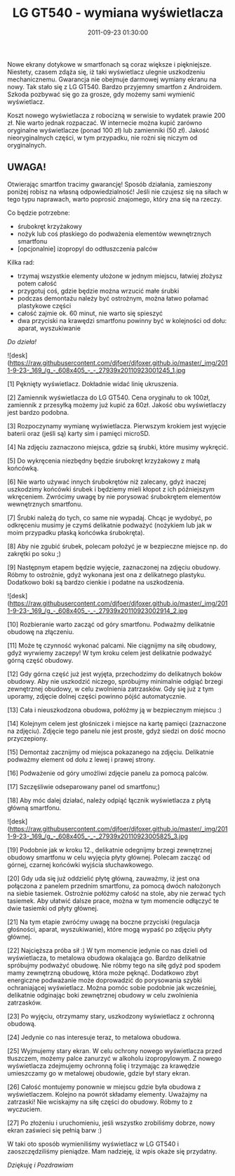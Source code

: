 ﻿---
layout:     post
title:      LG GT540 - wymiana wyświetlacza
date:       2011-09-23 01:30:00
summary:    Nowe ekrany dotykowe w smartfonach są coraz większe i piękniejsze. Niestety, czasem zdąża się, iż taki wyświetlacz ulegnie uszkodzeniu mechanicznemu.Gwarancja nie obejmuje darmowej wymiany ekranu na nowy.Tak stało się z LG GT540. Bardzo przyjemny smartfon z Androidem. Szkoda pozbywać się go za grosz...
categories: sprzęt porady
---



Nowe ekrany dotykowe w smartfonach są coraz większe i piękniejsze. Niestety, czasem zdąża się, iż taki wyświetlacz ulegnie uszkodzeniu mechanicznemu.
Gwarancja nie obejmuje darmowej wymiany ekranu na nowy.
Tak stało się z LG GT540. Bardzo przyjemny smartfon z Androidem. Szkoda pozbywać się go za grosze, gdy możemy sami wymienić wyświetlacz.

Koszt nowego wyświetlacza z robocizną w serwisie to wydatek prawie 200 zł. 
Nie warto jednak rozpaczać. W internecie można kupić zarówno oryginalne wyświetlacze (ponad 100 zł) lub zamienniki (50 zł). Jakość nieoryginalnych części, w tym przypadku,  nie rożni się niczym od oryginalnych.



## UWAGA!



Otwierając smartfon tracimy gwarancję! Sposób działania, zamieszony poniżej robisz na własną odpowiedzialność! Jeśli nie czujesz się na siłach w tego typu naprawach, warto poprosić znajomego, który zna się na rzeczy.

Co będzie potrzebne:
- śrubokręt krzyżakowy 
- nożyk lub coś płaskiego do podważenia elementów wewnętrznych smartfonu
- [opcjonalnie] izopropyl do odtłuszczenia palców

Kilka rad:
- trzymaj wszystkie elementy ułożone w jednym miejscu, łatwiej złożysz potem całość 
- przygotuj coś, gdzie będzie można wrzucić małe śrubki
- podczas demontażu należy być ostrożnym, można łatwo połamać plastykowe części 
- całość zajmie ok. 60 minut, nie warto się spieszyć
- dwa przyciski na krawędzi smartfonu powinny być w kolejności od dołu: aparat, wyszukiwanie



 *Do dzieła!* 



![desk](https://raw.githubusercontent.com/djfoer/djfoxer.github.io/master/_img/2011-9-23-_169_/g_-_608x405_-_-_27939x20110923001245_1.jpg

 

[1]
Pęknięty wyświetlacz.  Dokładnie widać linię ukruszenia.

[2]
Zamiennik wyświetlacza do LG GT540. Cena oryginału to ok 100zł, zamiennik z przesyłką możemy już kupić za 60zł. Jakość obu wyświetlaczy jest bardzo podobna.

[3]
Rozpoczynamy wymianę wyświetlacza. Pierwszym krokiem jest wyjęcie baterii oraz (jeśli są) karty sim i pamięci microSD.

[4]
Na zdjęciu zaznaczono miejsca, gdzie są śrubki, które musimy wykręcić.

[5]
Do wykręcenia niezbędny będzie śrubokręt krzyżakowy z małą końcówką.

[6]
Nie warto używać innych śrubokrętów niż zalecany, gdyż inaczej uszkodzimy końcówki śrubek i będziemy mieli kłopot z ich późniejszym wkręceniem. Zwrócimy uwagę by nie porysować śrubokrętem elementów wewnętrznych smartfonu. 

[7]
Śrubki należą do tych, co same nie wypadaj. Chcąc je wydobyć, po odkręceniu musimy je czymś delikatnie podważyć (nożykiem lub jak w moim przypadku płaską końcówka śrubokręta).

[8]
Aby nie zgubić śrubek, polecam położyć je w bezpieczne miejsce np. do zakrętki po soku ;)

[9]
Następnym etapem będzie wyjęcie, zaznaczonej na zdjęciu obudowy. Róbmy to ostrożnie, gdyż wykonana jest ona z delikatnego plastyku. Dodatkowo boki są bardzo cienkie i podatne na uszkodzenia.



![desk](https://raw.githubusercontent.com/djfoer/djfoxer.github.io/master/_img/2011-9-23-_169_/g_-_608x405_-_-_27939x20110923002914_2.jpg

 

[10]
Rozbieranie warto zacząć od góry smartfonu. Podważmy delikatnie obudowę na złączeniu.

[11]
Może tę czynność wykonać palcami. Nie ciągnijmy na siłę obudowy, gdyż wyrwiemy zaczepy! W tym kroku celem jest delikatnie podważyć górną część obudowy.

[12]
Gdy górna część już jest wyjęta, przechodzimy do delikatnych boków obudowy. Aby nie uszkodzić niczego, spróbujmy minimalnie odgiąć brzegi zewnętrznej obudowy, w celu zwolnienia zatrzasków. Gdy się już z tym uporamy, zdjęcie dolnej części powinno pójść automatycznie.

[13]
Cała i nieuszkodzona obudowa, połóżmy ją w bezpiecznym miejscu :)

[14]
Kolejnym celem jest głośniczek i miejsce na kartę pamięci (zaznaczone na zdjęciu). Zdjęcie tego panelu nie jest proste, gdyż siedzi on dość mocno przyczepiony.

[15]
Demontaż zacznijmy od miejsca pokazanego na zdjęciu. Delikatnie podważmy element od dołu z lewej i prawej strony.

[16]
Podważenie od góry umożliwi zdjęcie panelu za pomocą palców.

[17]
Szczęśliwie odseparowany panel od smartfonu;)

[18]
Aby móc dalej działać, należy odpiąć łącznik wyświetlacza z płytą główną smartfonu.



![desk](https://raw.githubusercontent.com/djfoer/djfoxer.github.io/master/_img/2011-9-23-_169_/g_-_608x405_-_-_27939x20110923005825_3.jpg

 

[19]
Podobnie jak w kroku 12., delikatnie odegnijmy brzegi zewnętrznej obudowy smartfonu w celu wyjęcia płyty głównej. Polecam zacząć od górnej, czarnej końcówki wyjścia słuchawkowego. 

[20]
Gdy uda się już oddzielić płytę główną, zauważmy, iż jest ona połączona z panelem przednim smartfonu, za pomocą dwóch nałożonych na siebie tasiemek. Ostrożnie połóżmy całość na stole, aby nie zerwać tych tasiemek. Aby ułatwić dalsze prace, można w tym momencie odłączyć te dwie tasiemki od płyty głównej.

[21]
Na tym etapie zwróćmy uwagę na boczne przyciski (regulacja głośności, aparat, wyszukiwanie), które mogą wypaść po zdjęciu płyty głównej.

[22]
Najcięższa próba sił :) W tym momencie jedynie co nas dzieli od wyświetlacza, to metalowa obudowa okalająca go. Bardzo delikatnie spróbujmy podważyć obudowę. Nie róbmy tego na siłę gdyż pod spodem mamy zewnętrzną obudowę, która może pęknąć. Dodatkowo zbyt energiczne podważanie może doprowadzić do porysowania szybki ochraniającej wyświetlacz. Można pomóc sobie podobnie jak wcześniej, delikatnie odginając boki zewnętrznej obudowy w celu zwolnienia zatrzasków.

[23]
Po wyjęciu, otrzymamy stary, uszkodzony wyświetlacz z ochronną obudową.

[24]
Jedynie co nas interesuje teraz, to metalowa obudowa.

[25]
Wyjmujemy stary ekran. W celu ochrony nowego wyświetlacza przed tłuszczem, możemy palce zanurzyć w alkoholu izopropylowym. Z nowego wyświetlacza zdejmujemy ochronną folię i trzymając za krawędzie umieszczamy go w metalowej obudowie, gdzie był stary ekran.

[26]
Całość montujemy ponownie w miejscu gdzie była obudowa z wyświetlaczem.
Kolejno na powrót składamy elementy. Uważajmy na zatrzaski! Nie wciskajmy na siłę części do obudowy. Róbmy to z wyczuciem. 

[27]
Po złożeniu i uruchomieniu, jeśli wszystko zrobiliśmy dobrze, nowy ekran zaświeci się pełnią barw :)


W taki oto sposób wymieniliśmy wyświetlacz w LG GT540 i zaoszczędziliśmy pieniądze. Mam nadzieję, iż wpis okaże się przydatny.

 *Dziękuję i Pozdrawiam* 

